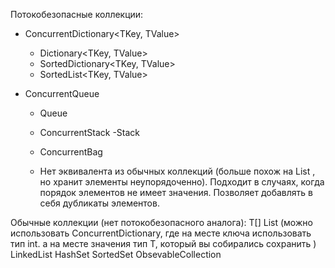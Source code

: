 Потокобезопасные коллекции:

 - ConcurrentDictionary<TKey, TValue>
	 - Dictionary<TKey, TValue>
	 - SortedDictionary<TKey, TValue>
	 - SortedList<TKey, TValue>

- ConcurrentQueue<T>
	- Queue<T>

   - ConcurrentStack<T>
	 -Stack<T>

   - ConcurrentBag<T>
	- Нет эквивалента из обычных коллекций (больше похож на List<T> , но хранит элементы неупорядоченно). Подходит в случаях, когда порядок элементов не имеет значения. Позволяет добавлять в себя дубликаты элементов. 

Обычные коллекции (нет потокобезопасного аналога):
T[]
List<T> (можно использовать ConcurrentDictionary, где на месте ключа использовать тип int. а на месте значения тип T, который вы собирались сохранить )
LinkedList<T>
HashSet<T>
SortedSet<T>
ObsevableCollection<T>